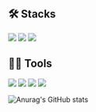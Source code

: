 ## 🛠️ Stacks

<img src="https://img.shields.io/badge/Java-007396?style=round-square&logo=Java&logoColor=white"/> <img src="https://img.shields.io/badge/JavaScript-F7DF1E?style=round-square&logo=JavaScript&logoColor=white"/> <img src="https://img.shields.io/badge/MySQL-4479A1?style=round-square&logo=MySQL&logoColor=white"/>

## 💪🏼 Tools 

<img src="https://img.shields.io/badge/IntelliJ IDEA-000000?style=round-square&logo=IntelliJ IDEA&logoColor=white"/> <img src="https://img.shields.io/badge/Visual Studio Code-007ACC?style=round-square&logo=Visual Studio Code&logoColor=white"/> <img src="https://img.shields.io/badge/GitHub-181717?style=round-square&logo=GitHub&logoColor=white"/> <img src="https://img.shields.io/badge/Eclipse IDE-2C2255?style=round-square&logo=Eclipse IDE&logoColor=white"/>

![Anurag's GitHub stats](https://github-readme-stats.vercel.app/api?username=youjin0201&show_icons=true&theme=radical)
